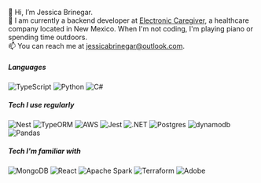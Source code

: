 👋 Hi, I’m Jessica Brinegar.  
🌱 I am currently a backend developer at [Electronic Caregiver](https://electroniccaregiver.com/), a healthcare company located in New Mexico. When I'm not coding, I'm playing piano or spending time outdoors.  
📫 You can reach me at jessicabrinegar@outlook.com.  

<h5>Languages</h5>
<p>
  <img alt="TypeScript" src="https://img.shields.io/badge/-TypeScript-007ACC?style=flat-square&logo=typescript&logoColor=white" />
  <img alt="Python" src="https://img.shields.io/badge/Python-3776AB?style=flat-square&logo=python&logoColor=white" />
  <img alt="C#" src="https://img.shields.io/badge/C%23-239120?style=flat-square&logo=csharp&logoColor=white" />
</p>

<h5>Tech I use regularly</h5>
<p>
  <img alt="Nest" src="https://img.shields.io/badge/NestJS-E0234E?style=flat-square&logo=NestJS&logoColor=white" />
  <img alt="TypeORM" src="https://img.shields.io/badge/-Typeorm-fe0902?style=flat-square&logo=typeorm&logoColor=white&link=https://typeorm.io" />
  <img alt="AWS" src="https://img.shields.io/badge/AWS-232F3E?style=flat-square&logo=amazon-aws&logoColor=white" />
  <img alt="Jest" src="https://img.shields.io/badge/-Jest-C21325?style=flat-square&logo=Jest&logoColor=white" />
  <img alt=".NET" src="https://img.shields.io/badge/.NET-512BD4?style=flat-square&logoColor=white" />
  <img alt="Postgres" src="https://img.shields.io/badge/PostgreSQL-316192?style=flat-square&logo=postgresql&logoColor=white" />
  <img alt="dynamodb" src="https://img.shields.io/badge/DynamoDB-4053D6?style=flat-square&logo=AmazonDynamoDB&logoColor=white" />
  <img alt="Pandas" src="https://img.shields.io/badge/Pandas-150458?style=flat-square&logo=pandas&logoColor=white" />
</p>


<h5>Tech I'm familiar with</h5>
<p>
  <img alt="MongoDB" src="https://img.shields.io/badge/MongoDB-47A248?style=flat-square&logo=mongodb&logoColor=white" />
  <img alt="React" src="https://img.shields.io/badge/-React-45b8d8?style=flat-square&logo=react&logoColor=white" />
  <img alt="Apache Spark" src="https://img.shields.io/badge/Apache%20Spark-E25A1C?style=flat-square&logo=apachespark&logoColor=white" />
  <img alt="Terraform" src="https://img.shields.io/badge/Terraform-7B42BC?style=flat-square&logo=terraform&logoColor=white" />
  <img alt="Adobe" src="https://img.shields.io/badge/Adobe-FF0000?style=flat-square&logo=adobe&logoColor=white" />
</p>
